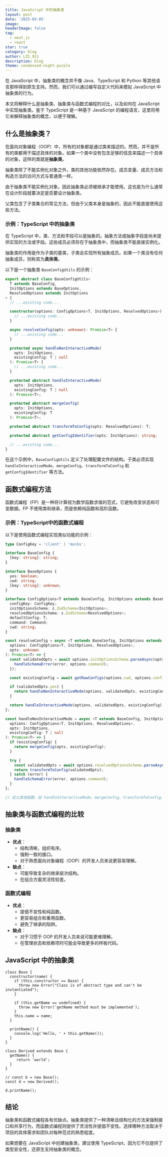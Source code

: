 ```yaml
---
title: JavaScript 中的抽象类
layout: post
date: '2025-03-05'
image:
headerImage: false
tag:
  - next.js
  - react
star: true
category: blog
author: LZS_911
description: blog
theme: condensed-night-purple
---
```


在 JavaScript 中，抽象类的概念并不像 Java、TypeScript 和 Python 等其他语言那样得到原生支持。然而，我们可以通过编写自定义代码来模拟 JavaScript 中抽象类的行为。

本文将解释什么是抽象类、抽象类与函数式编程的对比，以及如何在 JavaScript 中实现抽象类。鉴于 TypeScript 是一种基于 JavaScript 的编程语言，这里将用它来解释抽象类的概念，以便于理解。

## 什么是抽象类？

在面向对象编程（OOP）中，所有的对象都是通过类来描述的。然而，并不是所有的类都用于描述具体的对象。如果一个类中没有包含足够的信息来描述一个具体的对象，这样的类就是**抽象类**。

抽象类除了不能实例化对象之外，类的其他功能依然存在。成员变量、成员方法和构造方法的访问方式与普通类一样。

由于抽象类不能实例化对象，因此抽象类必须被继承才能使用。这也是为什么通常在设计阶段就要决定是否要设计抽象类。

父类包含了子类集合的常见方法，但由于父类本身是抽象的，因此不能直接使用这些方法。


### 示例：TypeScript 中的抽象类

在 TypeScript 中，类、方法和字段可以是抽象的。抽象方法或抽象字段是尚未提供实现的方法或字段。这些成员必须存在于抽象类中，而抽象类不能直接实例化。

抽象类的作用是作为子类的基类，子类会实现所有抽象成员。如果一个类没有任何抽象成员，则称其为**具体类**。

以下是一个抽象类 `BaseConfigUtils` 的示例：

```typescript
export abstract class BaseConfigUtils<
  T extends BaseConfig,
  InitOptions extends BaseOptions,
  ResolvedOptions extends InitOptions
> {
  // ...existing code...

  constructor(options: ConfigOptions<T, InitOptions, ResolvedOptions>) {
    // ...existing code...
  }

  async resolveConfig(opts: unknown): Promise<T> {
    // ...existing code...
  }

  protected async handleNonInteractiveMode(
    opts: InitOptions,
    existingConfig: T | null
  ): Promise<T> {
    // ...existing code...
  }

  protected abstract handleInteractiveMode(
    opts: InitOptions,
    existingConfig: T | null
  ): Promise<T>;

  protected abstract mergeConfig(
    opts: InitOptions,
    existingConfig: T
  ): Promise<T>;

  protected abstract transformToConfig(opts: ResolvedOptions): T;

  protected abstract getConfigIdentifier(opts: InitOptions): string;

  // ...existing code...
}
```

在这个示例中，`BaseConfigUtils` 定义了处理配置文件的结构。子类必须实现 `handleInteractiveMode`、`mergeConfig`、`transformToConfig` 和 `getConfigIdentifier` 等方法。

## 函数式编程方法

函数式编程（FP）是一种将计算视为数学函数求值的范式，它避免改变状态和可变数据。FP 不使用类和继承，而是依赖纯函数和高阶函数。

### 示例：TypeScript中的函数式编程

以下是使用函数式编程实现类似功能的示例：

```typescript
type ConfigKey = 'client' | 'mocks';

interface BaseConfig {
  [key: string]: string;
}

interface BaseOptions {
  yes: boolean;
  cwd: string;
  [key: string]: unknown;
}

interface ConfigOptions<T extends BaseConfig, InitOptions extends BaseOptions, ResolvedOptions extends InitOptions> {
  configKey: ConfigKey;
  initOptionsSchema: z.ZodSchema<InitOptions>;
  resolvedOptionsSchema: z.ZodSchema<ResolvedOptions>;
  defaultConfig: T;
  command: Command;
  cwd: string;
}

const resolveConfig = async <T extends BaseConfig, InitOptions extends BaseOptions, ResolvedOptions extends InitOptions>(
  options: ConfigOptions<T, InitOptions, ResolvedOptions>,
  opts: unknown
): Promise<T> => {
  const validatedOpts = await options.initOptionsSchema.parseAsync(opts).catch((error) => {
    handleSchemaError(error, options.command);
  });

  const existingConfig = await getRawConfigs(options.cwd, options.configKey, getConfigIdentifier(validatedOpts));

  if (validatedOpts.yes) {
    return handleNonInteractiveMode(options, validatedOpts, existingConfig);
  }

  return handleInteractiveMode(options, validatedOpts, existingConfig);
};

const handleNonInteractiveMode = async <T extends BaseConfig, InitOptions extends BaseOptions, ResolvedOptions extends InitOptions>(
  options: ConfigOptions<T, InitOptions, ResolvedOptions>,
  opts: InitOptions,
  existingConfig: T | null
): Promise<T> => {
  if (existingConfig) {
    return mergeConfig(opts, existingConfig);
  }

  try {
    const validatedOpts = await options.resolvedOptionsSchema.parseAsync(opts);
    return transformToConfig(validatedOpts);
  } catch (error) {
    handleSchemaError(error, options.command);
  }
};

// 定义其他函数，如 handleInteractiveMode、mergeConfig、transformToConfig、getConfigIdentifier 和 getRawConfigs
```

## 抽象类与函数式编程的比较

### 抽象类
- **优点**：
  - 结构清晰，组织有序。
  - 强制一致的接口。
  - 对于熟悉面向对象编程（OOP）的开发人员来说更容易理解。
- **缺点**：
  - 可能导致复杂的继承层次结构。
  - 在组合方面灵活性较差。

### 函数式编程
- **优点**：
  - 提倡不变性和纯函数。
  - 更容易组合和重用函数。
  - 避免了继承的陷阱。
- **缺点**：
  - 对于习惯于 OOP 的开发人员来说可能更难理解。
  - 在管理状态和依赖项时可能会导致更多的样板代码。
 
## JavaScript 中的抽象类

```
class Base {
  constructor(name) {
    if (this.constructor == Base) {
      throw new Error("Class is of abstract type and can't be instantiated");
    }

    if (this.getName == undefined) {
      throw new Error('getName method must be implemented');
    }
    this.name = name;
  }

  printName() {
    console.log('Hello, ' + this.getName());
  }
}

class Derived extends Base {
  getName() {
     return 'world';
  }
}

// const b = new Base();
const d = new Derived();

d.printName();
```

## 结论

抽象类和函数式编程各有优缺点。抽象类提供了一种清晰且结构化的方法来强制接口和共享行为，而函数式编程则提供了灵活性并提倡不变性。选择哪种方法取决于项目的具体需求和团队对每种范式的熟悉程度。

如果想要在 JavaScript 中创建抽象类，建议使用 TypeScript，因为它不仅提供了类型安全性，还原生支持抽象类的概念。
